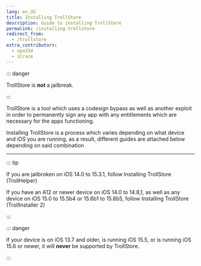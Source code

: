 ```yaml
---
lang: en_US
title: Installing TrollStore
description: Guide to installing TrollStore
permalink: /installing-trollstore
redirect_from:
  - /trollstore
extra_contributors:
  - opa334
  - iCraze
---
```


::: danger

TrollStore is **not** a jailbreak.

:::

TrollStore is a tool which uses a codesign bypass as well as another exploit in order to permanently sign any app with any entitlements which are necessary for the apps functioning.

Installing TrollStore is a process which varies depending on what device and iOS you are running, as a result, different guides are attached below depending on said combination

---

::: tip

If you are jailbroken on iOS 14.0 to 15.3.1, follow <router-link to="/installing-trollhelper">Installing TrollStore (TrollHelper)</router-link>

If you have an A12 or newer device on iOS 14.0 to 14.8,1, as well as any device on iOS 15.0 to 15.5b4 or 15.6b1 to 15.6b5, follow <router-link to="/installing-trollinstaller2">Installing TrollStore (TrollInstaller 2)</router-link>

:::

::: danger

If your device is on iOS 13.7 and older, is running iOS 15.5, or is running iOS 15.6 or newer, it will **never** be supported by TrollStore.

:::
